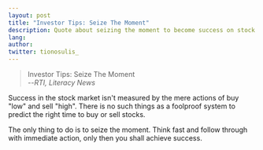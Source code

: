 ```yaml
---
layout: post
title: "Investor Tips: Seize The Moment"
description: Quote about seizing the moment to become success on stock market
lang:	
author:
twitter: tionosulis_
---
```

>Investor Tips: Seize The Moment  
--<cite>RTI, Literacy News</cite>

Success in the stock market isn't measured by the mere actions of buy "low" and sell "high". There is no such things as a foolproof system to predict the right time to buy or sell stocks.

The only thing to do is to seize the moment. Think fast and follow through with immediate action, only then you shall achieve success.
